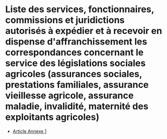 # Liste des services, fonctionnaires, commissions et juridictions autorisés à expédier et à recevoir en dispense d'affranchissement les correspondances concernant le service des législations sociales agricoles (assurances sociales, prestations familiales, assurance vieillesse agricole, assurance maladie, invalidité, maternité des exploitants agricoles)

- [Article Annexe 1](article-annexe-1.md)
